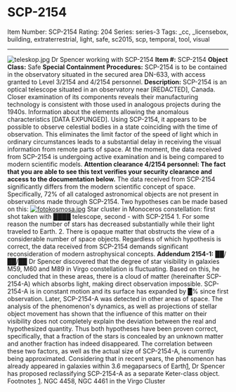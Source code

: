 # SCP-2154
Item Number: SCP-2154
Rating: 204
Series: series-3
Tags: _cc, _licensebox, building, extraterrestrial, light, safe, sc2015, scp, temporal, tool, visual

---

![teleskop.jpg](https://scp-wiki.wdfiles.com/local--files/scp-2154/teleskop.jpg)
Dr Spencer working with SCP-2154
**Item #:** SCP-2154
**Object Class:** Safe
**Special Containment Procedures:** SCP-2154 is to be contained in the observatory situated in the secured area DN-633, with access granted to Level 3/2154 and 4/2154 personnel.
**Description:** SCP-2154 is an optical telescope situated in an observatory near [REDACTED], Canada. Closer examination of its components reveals their manufacturing technology is consistent with those used in analogous projects during the 1940s. Information about the elements allowing the anomalous characteristics [DATA EXPUNGED].
Using SCP-2154, it appears to be possible to observe celestial bodies in a state coinciding with the time of observation. This eliminates the limit factor of the speed of light which in ordinary circumstances leads to a substantial delay in receiving the visual information from remote parts of space. At the moment, the data received from SCP-2154 is undergoing active examination and is being compared to modern scientific models.
**Attention clearance 4/2154 personnel: The fact that you are able to see this text verifies your security clearance and access to the documentation below.**
The data received from SCP-2154 significantly differs from the modern scientific concept of space. Specifically, 72% of all cataloged astronomical objects are not present in observations made through SCP-2154. Two hypotheses can be made based on this:
[![fotokosmosa.jpg](https://scp-wiki.wdfiles.com/local--files/scp-2154/fotokosmosa.jpg)](https://scp-wiki.wdfiles.com/local--files/scp-2154/fotokosmosa.jpg)
Star cluster in Monoceros constellation: first shot taken with ████ telescope, second - with SCP-2154
1\. For some reason the number of stars has decreased substantially while their light traveled to Earth.
2\. There is opaque matter that obstructs the view of a considerable number of space objects.
Regardless of which hypothesis is correct, the data received from SCP-2154 demands significant reconsideration of modern astrophysical concepts.
**Addendum 2154-1:** ██/██/██ Dr Spencer discovered that the degree of star visibility in galaxies M59, M60 and M89 in Virgo constellation is fluctuating. Based on this, he concluded that in these areas, there is a cloud of matter (hereinafter SCP-2154-A) which absorbs light, making direct observation impossible. SCP-2154-A is in constant motion and its surface has expanded by █% since first observation. Later, SCP-2154-A was detected in other areas of space. The analysis of the phenomenon's dynamics, as well as projections of stellar object movement has shown that the influence of this matter on their visibility does not completely explain the deviation between the real and hypothesized quantity. Thus both hypotheses have been proven correct, specifically, that a fraction of the stars is concealed by an unknown matter and another fraction has indeed disappeared. The correlation between these two factors, as well as the actual size of SCP-2154-A, is currently being approximated.
Considering that in recent years, the phenomenon has already appeared in galaxies within 3.6 megaparsecs of Earth[1](javascript:;), Dr Spencer has proposed reclassifying SCP-2154-A as a separate Keter-class object.
Footnotes
[1](javascript:;). NGC 4458, NGC 4461 in the Virgo Cluster